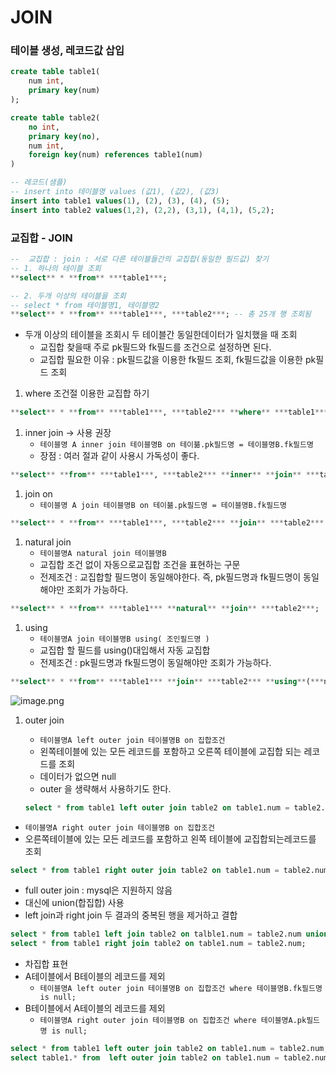 # JOIN

### 테이블 생성, 레코드값 삽입

```sql
create table table1(
	num int,
	primary key(num)
);

create table table2(
	no int,
	primary key(no),
	num int,
	foreign key(num) references table1(num)
)

-- 레코드(샘플) 
-- insert into 테이블명 values (값1), (값2), (값3)
insert into table1 values(1), (2), (3), (4), (5);
insert into table2 values(1,2), (2,2), (3,1), (4,1), (5,2);
```

### 교집합 - JOIN

```sql
--  교집합 : join : 서로 다른 테이블들간의 교집합(동일한 필드값) 찾기
-- 1. 하나의 테이블 조회
**select** * **from** ***table1***;

-- 2. 두개 이상의 테이블을 조회
-- select * from 테이블명1, 테이블명2
**select** * **from** ***table1***, ***table2***; -- 총 25개 행 조회됨

```

- 두개 이상의 테이블을 조회시 두 테이블간 동일한데이터가 일치했을 때 조회
    - 교집합 찾을때 주로 pk필드와 fk필드를 조건으로 설정하면 된다.
    - 교집합 필요한 이유 : pk필드값을 이용한 fk필드 조회, fk필드값을 이용한 pk필드 조회
    
1.  where 조건절 이용한 교집합 하기

```sql
**select** * **from** ***table1***, ***table2*** **where** ***table1***.num = ***table2***.num; -- 총 5개 행 조회
```

1.  inner join → 사용 권장
    - `테이블명 A inner join 테이블명B on 테이븖.pk필드명 = 테이블명B.fk필드명`
    - 장점 : 여러 절과 같이 사용시 가독성이 좋다.

```sql
**select** **from** ***table1***, ***table2*** **inner** **join** ***table2*** **on** ***table1***.num = ***table2***.num; -- 총 5개 행 조회
```


1. join on
    - `테이블명 A join 테이블명B on 테이븖.pk필드명 = 테이블명B.fk필드명`

```sql
**select** * **from** ***table1***, ***table2*** **join** ***table2*** **on** ***table1***.num = ***table2***.num; -- 총 5개 행 조회
```


1. natural join
    - `테이블명A natural join 테이블명B`
    - 교집합 조건 없이 자동으로교집합 조건을 표현하는 구문
    - 전제조건 : 교집합할 필드명이 동일해야한다. 즉, pk필드명과 fk필드명이 동일해야만 조회가 가능하다.

```sql
**select** * **from** ***table1*** **natural** **join** ***table2***;
```


1. using
    - `테이블명A join 테이블명B using( 조인필드명 )`
    - 교집합 할 필드를 using()대입해서 자동 교집합
    - 전제조건 : pk필드명과 fk필드명이 동일해야만 조회가 가능하다.

```sql
**select** * **from** ***table1*** **join** ***table2*** **using**(***num***);
```

![image.png](https://prod-files-secure.s3.us-west-2.amazonaws.com/44583fe6-6727-4cd4-a1a5-cae7ec7c61f5/39451d40-a545-4695-ab63-ff66345e690a/image.png)

1. outer join
    - `테이블명A left outer join 테이블명B on 집합조건`
    - 왼쪽테이블에 있는 모든 레코드를 포함하고 오른쪽 테이블에 교집합 되는 레코드를 조회
    - 데이터가 없으면 null
    - outer 을 생략해서 사용하기도 한다.
    
    ```sql
    select * from table1 left outer join table2 on table1.num = table2.num;
    ```
    


- `테이블명A right outer join 테이블명B on 집합조건`
- 오른쪽테이블에 있는 모든 레코드를 포함하고 왼쪽 테이블에 교집합되는레코드를 조회

```sql
select * from table1 right outer join table2 on table1.num = table2.num;
```



- full outer join : mysql은 지원하지 않음
- 대신에 union(합집합) 사용
- left join과 right join 두 결과의 중복된 행을 제거하고 결합

```sql
select * from table1 left join table2 on talble1.num = table2.num union
select * from table1 right join table2 on table1.num = table2.num;
```

- 차집합 표현
- A테이블에서 B테이블의 레코드를 제외
    - `테이블명A left outer join 테이블명B on 집합조건 where 테이블명B.fk필드명 is null;`
- B테이블에서 A테이블의 레코드를 제외
    - `테이블명A right outer join 테이블명B on 집합조건 where 테이블명A.pk필드명 is null;`

```sql
select * from table1 left outer join table2 on table1.num = table2.num;
select table1.* from  left outer join table2 on table1.num = table2.num where table2.num is null;
```

